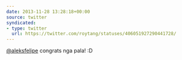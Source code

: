 ```yaml
---
date: 2013-11-28 13:28:18+00:00
source: twitter
syndicated:
- type: twitter
  url: https://twitter.com/roytang/statuses/406051927290441728/
---
```


[@aleksfelipe](https://twitter.com/aleksfelipe/) congrats nga pala! :D